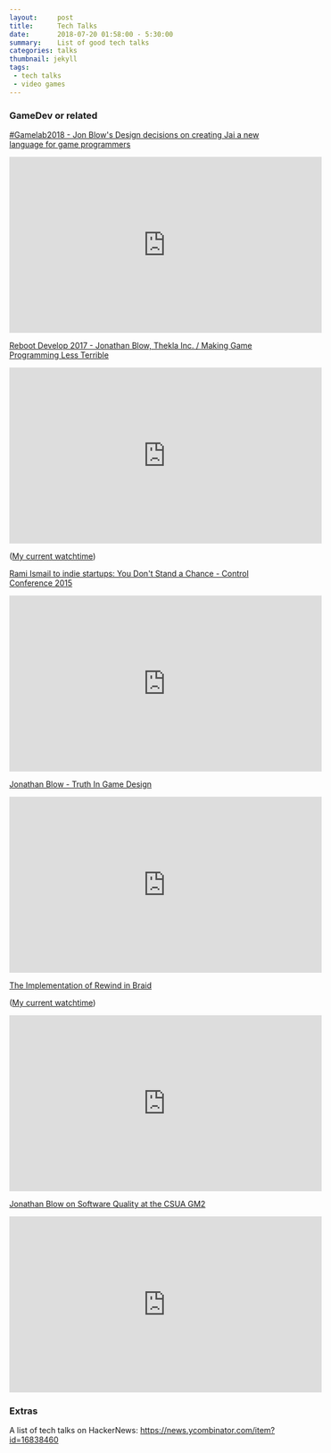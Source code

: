 ```yaml
---
layout:     post
title:      Tech Talks
date:       2018-07-20 01:58:00 - 5:30:00
summary:    List of good tech talks
categories: talks
thumbnail: jekyll
tags:
 - tech talks
 - video games
---
```



### GameDev or related

[#Gamelab2018 - Jon Blow's Design decisions on creating Jai a new language for game programmers](https://youtu.be/uZgbKrDEzAs)

<iframe width="560" height="315" src="https://www.youtube.com/embed/uZgbKrDEzAs" frameborder="0" allow="autoplay; encrypted-media" allowfullscreen></iframe>

[Reboot Develop 2017 - Jonathan Blow, Thekla Inc. / Making Game Programming Less Terrible](https://youtu.be/De0Am_QcZiQ)

<iframe width="560" height="315" src="https://www.youtube.com/embed/De0Am_QcZiQ" frameborder="0" allow="autoplay; encrypted-media" allowfullscreen></iframe>

([My current watchtime](https://youtu.be/De0Am_QcZiQ?t=2058))

[Rami Ismail to indie startups: You Don't Stand a Chance - Control Conference 2015](https://youtu.be/PZn9a9-Gyc0)

<iframe width="560" height="315" src="https://www.youtube.com/embed/PZn9a9-Gyc0" frameborder="0" allow="autoplay; encrypted-media" allowfullscreen></iframe>

[Jonathan Blow - Truth In Game Design](https://youtu.be/C5FUtrmO7gI)

<iframe width="560" height="315" src="https://www.youtube.com/embed/C5FUtrmO7gI" frameborder="0" allow="autoplay; encrypted-media" allowfullscreen></iframe>

[The Implementation of Rewind in Braid](https://youtu.be/8dinUbg2h70)

([My current watchtime](https://youtu.be/8dinUbg2h70?t=1169))

<iframe width="560" height="315" src="https://www.youtube.com/embed/8dinUbg2h70" frameborder="0" allow="autoplay; encrypted-media" allowfullscreen></iframe>

[Jonathan Blow on Software Quality at the CSUA GM2](https://youtu.be/k56wra39lwA)

<iframe width="560" height="315" src="https://www.youtube.com/embed/k56wra39lwA" frameborder="0" allow="autoplay; encrypted-media" allowfullscreen></iframe>

### Extras

A list of tech talks on HackerNews: https://news.ycombinator.com/item?id=16838460

